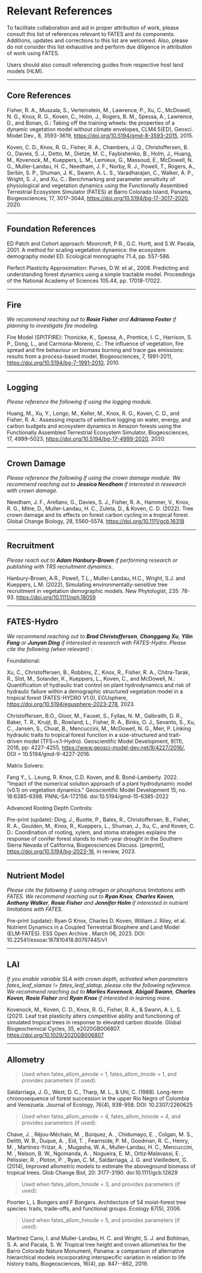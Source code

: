 # Relevant References

To facilitate collaboration and aid in proper attribution of work, please consult this list of references relevant to FATES and its components.  Additions, updates and corrections to this list are welcomed.  Also, please do not consider this list exhaustive and perform due diligence in attribution of work using FATES.

Users should also consult referencing guides from respective host land models (HLM).

---------------------

## Core References

Fisher, R. A., Muszala, S., Verteinstein, M., Lawrence, P., Xu, C., McDowell, N. G., Knox, R. G., Koven, C., Holm, J., Rogers, B. M., Spessa, A., Lawrence, D., and Bonan, G.: Taking off the training wheels: the properties of a dynamic vegetation model without climate envelopes, CLM4.5(ED), Geosci. Model Dev., 8, 3593-3619, https://doi.org/10.5194/gmd-8-3593-2015, 2015.

Koven, C. D., Knox, R. G., Fisher, R. A., Chambers, J. Q., Christoffersen, B. O., Davies, S. J., Detto, M., Dietze, M. C., Faybishenko, B., Holm, J., Huang, M., Kovenock, M., Kueppers, L. M., Lemieux, G., Massoud, E., McDowell, N. G., Muller-Landau, H. C., Needham, J. F., Norby, R. J., Powell, T., Rogers, A., Serbin, S. P., Shuman, J. K., Swann, A. L. S., Varadharajan, C., Walker, A. P., Wright, S. J., and Xu, C.: Benchmarking and parameter sensitivity of physiological and vegetation dynamics using the Functionally Assembled Terrestrial Ecosystem Simulator (FATES) at Barro Colorado Island, Panama, Biogeosciences, 17, 3017–3044, https://doi.org/10.5194/bg-17-3017-2020, 2020.

---------------------

## Foundation References

ED Patch and Cohort approach: Moorcroft, P.R., G.C. Hurtt, and S.W. Pacala, 2001. A method for scaling vegetation dynamics: the ecosystem demography model ED. Ecological monographs 71.4, pp. 557-586.

Perfect Plasticity Approximation: Purves, D.W. et al.,  2008. Predicting and understanding forest dynamics using a simple tractable model. Proceedings of the National Academy of Sciences 105.44, pp. 17018-17022.

---------------------


## Fire

_We recommend reaching out to **Rosie Fisher** and **Adrianna Foster** if planning to investigate fire modeling._

Fire Model (SPITFIRE): Thonicke, K., Spessa, A., Prentice, I. C., Harrison, S. P., Dong, L., and Carmona-Moreno, C.: The influence of vegetation, fire spread and fire behaviour on biomass burning and trace gas emissions: results from a process-based model, Biogeosciences, 7, 1991-2011, https://doi.org/10.5194/bg-7-1991-2010, 2010.

---------------------

## Logging

_Please reference the following if using the logging module._

Huang, M., Xu, Y., Longo, M., Keller, M., Knox, R. G., Koven, C. D., and Fisher, R. A.: Assessing impacts of selective logging on water, energy, and carbon budgets and ecosystem dynamics in Amazon forests using the Functionally Assembled Terrestrial Ecosystem Simulator, Biogeosciences, 17, 4999–5023, https://doi.org/10.5194/bg-17-4999-2020, 2020.

---------------------

## Crown Damage

_Please reference the following if using the crown damage module. We recommend reaching out to **Jessica Needham** if interested in reseearch with crown damage._

Needham, J. F., Arellano, G., Davies, S. J., Fisher, R. A., Hammer, V., Knox, R. G., Mitre, D., Muller-Landau, H. C., Zuleta, D., & Koven, C. D. (2022). Tree crown damage and its effects on forest carbon cycling in a tropical forest. Global Change Biology, 28, 5560–5574. https://doi.org/10.1111/gcb.16318

---------------------

## Recruitment

_Please reach out to **Adam Hanbury-Brown** if performing research or publishing with TRS recruitment dynamics_.

Hanbury-Brown, A.R., Powell, T.L., Muller-Landau, H.C., Wright, S.J. and Kueppers, L.M. (2022), Simulating environmentally-sensitive tree recruitment in vegetation demographic models. New Phytologist, 235: 78-93. https://doi.org/10.1111/nph.18059

---------------------

## FATES-Hydro 

_We recommend reaching out to  **Brad Christoffersen**, **Chonggang Xu**, **Yilin Fang** or **Junyan Ding** if interested in research with FATES-Hydro.  Please cite the following (when relevant)_ :

Foundational:

Xu, C., Christoffersen, B., Robbins, Z., Knox, R., Fisher, R. A., Chitra-Tarak, R., Slot, M., Solander, K., Kueppers, L., Koven, C., and McDowell, N.: Quantification of hydraulic trait control on plant hydrodynamics and risk of hydraulic failure within a demographic structured vegetation model in a tropical forest (FATES-HYDRO V1.0), EGUsphere, https://doi.org/10.5194/egusphere-2023-278, 2023.

Christoffersen, B.O., Gloor, M., Fauset, S., Fyllas, N. M., Galbraith, D. R., Baker, T. R., Kruijt, B., Rowland, L., Fisher, R. A., Binks, O. J., Sevanto, S., Xu, C., Jansen, S., Choat, B., Mencuccini, M., McDowell, N. G., Meir, P. Linking hydraulic traits to tropical forest function in a size-structured and trait-driven model (TFS~v.1-Hydro). Geoscientific Model Development, 9(11), 2016, pp: 4227-4255, https://www.geosci-model-dev.net/9/4227/2016/, DOI = 10.5194/gmd-9-4227-2016.

Matrix Solvers:

Fang Y., L. Leung, R. Knox, C.D. Koven, and B. Bond-Lamberty. 2022. "Impact of the numerical solution approach of a plant hydrodynamic model (v0.1) on vegetation dynamics." Geoscientific Model Development 15, no. 16:6385-6398. PNNL-SA-172156. doi:10.5194/gmd-15-6385-2022

Advanced Rooting Depth Controls:

Pre-print (update):  Ding, J., Buotte, P., Bales, R., Christoffersen, B., Fisher, R. A., Goulden, M., Knox, R., Kueppers, L., Shuman, J., Xu, C., and Koven, C. D.: Coordination of rooting, xylem, and stoma strategies explains the response of conifer forest stands to multi-year drought in the Southern Sierra Nevada of California, Biogeosciences Discuss. [preprint], https://doi.org/10.5194/bg-2023-16, in review, 2023.

---------------------

## Nutrient Model

_Please cite the following if using nitrogen or phosphorus limitations with FATES. We recommend reaching out to **Ryan Knox**, **Charles Koven**, **Anthony Walker**, **Rosie Fisher** and **Jennifer Holm** if interested in nutrient limitations with FATES_.

Pre-print (update): Ryan G Knox, Charles D. Koven, William J. Riley, et al. Nutrient Dynamics in a Coupled Terrestrial Biosphere and Land Model (ELM-FATES). ESS Open Archive . March 06, 2023.
DOI: 10.22541/essoar.167810418.80767445/v1

---------------------

## LAI

_If you enable variable SLA with crown depth, activated when parameters fates_leaf_slamax != fates_leaf_slatop, please cite the following reference. We recommend reaching out to **Marlies Kovenock**, **Abigail Swann**, **Charles Koven**, **Rosie Fisher** and **Ryan Knox** if interested in learning more_.

Kovenock, M., Koven, C. D., Knox, R. G., Fisher, R. A., & Swann, A. L. S. (2021). Leaf trait plasticity alters competitive ability and functioning of simulated tropical trees in response to elevated carbon dioxide. Global Biogeochemical Cycles, 35, e2020GB006807. https://doi.org/10.1029/2020GB006807

---------------------

## Allometry

> Used when fates_allom_amode = 1, fates_allom_lmode = 1, and provides parameters (if used):

Saldarriaga, J. G., West, D. C., Tharp, M. L., & Uhl, C. (1988). Long-term chronosequence of forest succession in the upper Rio Negro of Colombia and Venezuela. Journal of Ecology, 76(4), 938-958. DOI: 10.2307/2260625

> Used when fates_allom_amode = 4, fates_allom_hmode = 4, and provides parameters (if used):

Chave, J. , Réjou‐Méchain, M. , Búrquez, A. , Chidumayo, E. , Colgan, M. S., Delitti, W. B., Duque, A. , Eid, T. , Fearnside, P. M., Goodman, R. C., Henry, M. , Martínez‐Yrízar, A. , Mugasha, W. A., Muller‐Landau, H. C., Mencuccini, M. , Nelson, B. W., Ngomanda, A. , Nogueira, E. M., Ortiz‐Malavassi, E. , Pélissier, R. , Ploton, P. , Ryan, C. M., Saldarriaga, J. G. and Vieilledent, G. (2014), Improved allometric models to estimate the aboveground biomass of tropical trees. Glob Change Biol, 20: 3177-3190. doi:10.1111/gcb.12629

> Used when fates_allom_hmode = 3, and provides parameters (if used):

Poorter L, L Bongers and F Bongers.  Architecture of 54 moist-forest tree species: traits, trade-offs, and functional groups.  Ecology 87(5), 2006.

> Used when fates_allom_hmode = 5, and provides parameters (if used):

Martinez Cano, I. and Muller-Landau, H. C. and Wright, S. J. and Bohlman, S. A. and Pacala, S. W. Tropical tree height and crown allometries for the Barro Colorado Nature Monument, Panama: a comparison of alternative hierarchical models incorporating interspecific variation in relation to life history traits, Biogeosciences, 16(4), pp. 847--862, 2019.


